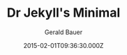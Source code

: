 ---
title: Dr Jekyll's Minimal
github: https://github.com/henrythemes/jekyll-minimal-theme
demo: https://henrythemes.github.io/jekyll-minimal-theme/
author: Gerald Bauer
ssg:
  - Jekyll
cms:
  - No Cms
date: 2015-02-01T09:36:30.000Z
description: jekyll minimal theme (for blog posts with archive and feed)
stale: true
draft: true
---